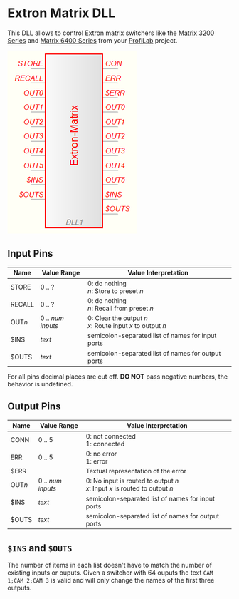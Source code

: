 # Extron Matrix DLL

This DLL allows to control Extron matrix switchers like the [Matrix 3200 Series](https://www.extron.com/product/matrix3200) and [Matrix 6400 Series](https://www.extron.com/product/matrix6400) from your [ProfiLab](http://www.abacom-online.de/html/profilab.html) project.

![Screenshot](module.png)

## Input Pins

Name   | Value Range       | Value Interpretation
-------|-------------------|---------------------
STORE  | 0 .. ?            | 0: do nothing<br>*n*: Store to preset *n*
RECALL | 0 .. ?            | 0: do nothing<br>*n*: Recall from preset *n*
OUT*n* | 0 .. *num inputs* | 0: Clear the output *n*<br>*x*: Route input *x* to output *n*
$INS   | *text*            | semicolon-separated list of names for input ports
$OUTS  | *text*            | semicolon-separated list of names for output ports

For all pins decimal places are cut off. **DO NOT** pass negative numbers, the behavior is undefined.


## Output Pins

Name   | Value Range       | Value Interpretation
-------|-------------------|---------------------
CONN   | 0 .. 5            | 0: not connected<br>1: connected
ERR    | 0 .. 5            | 0: no error<br>1: error
$ERR   |                   | Textual representation of the error
OUT*n* | 0 .. *num inputs* | 0: No input is routed to output *n* <br>*x*: Input *x* is routed to output *n*
$INS   | *text*            | semicolon-separated list of names for input ports
$OUTS  | *text*            | semicolon-separated list of names for output ports

## `$INS` and `$OUTS`

The number of items in each list doesn't have to match the number of existing inputs or ouputs. Given a switcher with 64 ouputs the text `CAM 1;CAM 2;CAM 3` is valid and will only change the names of the first three outputs.
